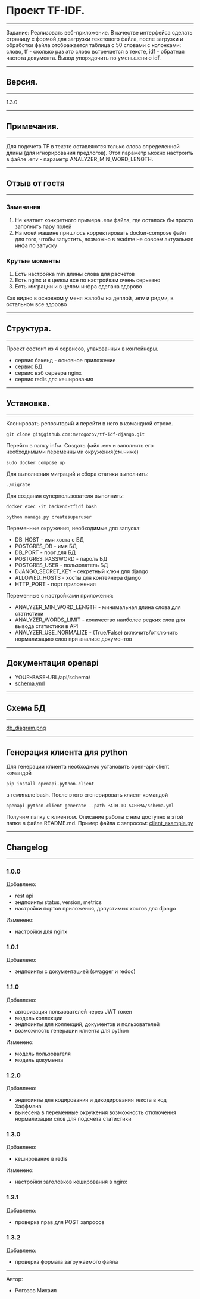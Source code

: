 # Проект TF-IDF.
***
Задание: Реализовать веб-приложение. В качестве интерфейса сделать страницу с формой для загрузки текстового файла, после загрузки и обработки файла отображается таблица с 50 словами с колонками:
слово, 
tf - сколько раз это слово встречается в тексте, 
idf - обратная частота документа. 
Вывод упорядочить по уменьшению idf.
***
## Версия.
***
1.3.0
***
## Примечания.
***
Для подсчета TF в тексте оставляются только слова определенной длины (для игнорирования предлогов).
Этот параметр можно настроить в файле .env - параметр ANALYZER_MIN_WORD_LENGTH.  
***
## Отзыв от гостя
***
### Замечания
  1. Не хватает конкретного примера .env файла, где осталось бы просто заполнить пару полей
  2. На моей машине пришлось корректировать docker-compose файл для того, чтобы запустить, возможно в readme не совсем актуальная инфа по запуску
### Крутые моменты
  1. Есть настройка min длины слова для расчетов
  2. Есть nginx и в целом все по настройкам очень серьезно
  3. Есть миграции и в целом инфра сделана здорово

     
Как видно в основном у меня жалобы на деплой, .env и ридми, в остальном все здорово
***
## Структура.
***
Проект состоит из 4 сервисов, упакованных в контейнеры.
* сервис бэкенд - основное приложение
* сервис БД
* сервис вэб сервера nginx
* сервис redis для кеширования
***
## Установка.
***
Клонировать репозиторий и перейти в него в командной строке.

```
git clone git@github.com:mvrogozov/tf-idf-django.git
```
Перейти в папку infra.
Создать файл .env и заполнить его необходимыми переменными окружения(см.ниже)
```
sudo docker compose up
```
Для выполнения миграций и сбора статики выполнить:
```
./migrate
```
Для создания суперпользователя выполнить:
```
docker exec -it backend-tfidf bash
```
```
python manage.py createsuperuser
```
Переменные окружения, необходимые для запуска:

* DB_HOST - имя хоста с БД
* POSTGRES_DB - имя БД
* DB_PORT - порт для БД
* POSTGRES_PASSWORD - пароль БД
* POSTGRES_USER - пользователь БД
* DJANGO_SECRET_KEY - секретный ключ для django
* ALLOWED_HOSTS - хосты для контейнера django
* HTTP_PORT - порт приложения

Переменные с настройками приложения:

* ANALYZER_MIN_WORD_LENGTH - минимальная длина слова для статистики
* ANALYZER_WORDS_LIMIT - количество наиболее редких слов для вывода 
статистики в API
* ANALYZER_USE_NORMALIZE - (True/False) включить/отключить нормализацию
слов при анализе документов
***
## Документация openapi

* YOUR-BASE-URL/api/schema/
* [schema.yml](schema.yml)

***
## Схема БД
***
[db_diagram.png](db_diagram.png)
***
## Генерация клиента для python
Для генерации клиента необходимо установить open-api-client командой 
```
pip install openapi-python-client
``` 
в теминале bash.
После этого сгенерировать клиент командой 
```
openapi-python-client generate --path PATH-TO-SCHEMA/schema.yml
```
Получим папку с клиентом. Описание работы с ним доступно в этой папке в файле README.md. 
Пример файла с запросом: [client_example.py](client_example.py)
***
## Changelog
***
### 1.0.0
Добавлено:
* rest api
* эндпоинты status, version, metrics
* настройки портов приложения, допустимых хостов для django

Изменено:
* настройки для nginx

### 1.0.1
Добавлено:
* эндпоинты с документацией (swagger и redoc)

### 1.1.0
Добавлено:
* авторизация пользователей через JWT токен
* модель коллекции
* эндпоинты для коллекций, документов и пользователей
* возможность генерации клиента для python

Изменено:
* модель пользователя
* модель документа

### 1.2.0

Добавлено:
* эндпоинты для кодирования и декодирования текста в код Хаффмана
* вынесена в переменные окружения возможность отключения нормализации
слов для подсчета статистики 

### 1.3.0

Добавлено:
* кеширование в redis

Изменено:
* настройки заголовков кеширования в nginx

### 1.3.1

Добавлено:
* проверка прав для POST запросов

### 1.3.2

Добавлено:
* проверка формата загружаемого файла
***
Автор:
* Рогозов Михаил
